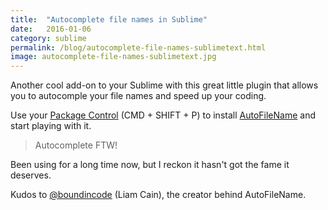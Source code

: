 ```yaml
---
title:  "Autocomplete file names in Sublime"
date:   2016-01-06
category: sublime
permalink: /blog/autocomplete-file-names-sublimetext.html
image: autocomplete-file-names-sublimetext.jpg
---
```

Another cool add-on to your Sublime with this great little plugin that allows you to autocomple your file names and speed up your coding. 

Use your [Package Control](https://packagecontrol.io/) (CMD + SHIFT + P) to install [AutoFileName](https://github.com/BoundInCode/AutoFileName) and start playing with it.

> Autocomplete FTW!

Been using for a long time now, but I reckon it hasn't got the fame it deserves.

Kudos to [@boundincode](https://twitter.com/boundincode) (Liam Cain), the creator behind AutoFileName.